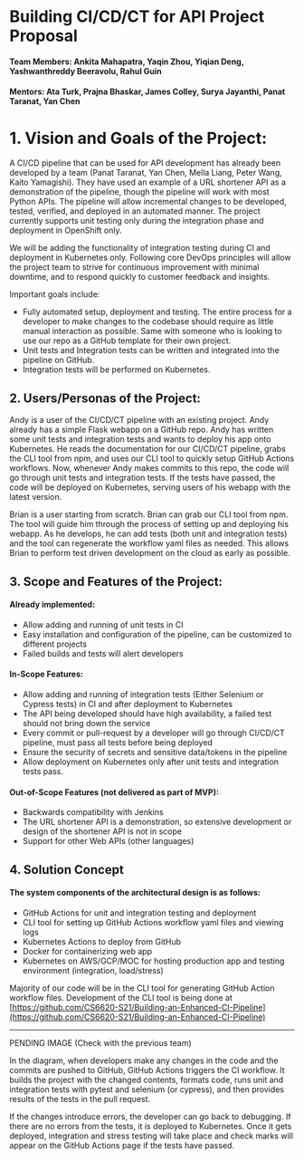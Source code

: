 # Building CI/CD/CT for API Project Proposal

#### Team Members: Ankita Mahapatra, Yaqin Zhou, Yiqian Deng, Yashwanthreddy Beeravolu, Rahul Guin

#### Mentors: Ata Turk, Prajna Bhaskar, James Colley, Surya Jayanthi, Panat Taranat, Yan Chen


# 1. Vision and Goals of the Project:

A CI/CD pipeline that can be used for API development has already been developed by a team (Panat Taranat, Yan Chen, Mella Liang, Peter Wang, Kaito Yamagishi). They have used an example of a URL shortener API as a demonstration of the pipeline, though the pipeline will work with most Python APIs. The pipeline will allow incremental changes to be developed, tested, verified, and deployed in an automated manner.  The project currently supports unit testing only during the integration phase and deployment in OpenShift only.
 
We will be adding the functionality of integration testing during CI and deployment in Kubernetes only. Following core DevOps principles will allow the project team to strive for continuous improvement with minimal downtime, and to respond quickly to customer feedback and insights.


Important goals include:
- Fully automated setup, deployment and testing. The entire process for a developer to make changes to the codebase should require as little manual interaction as possible. Same with someone who is looking to use our repo as a GitHub template for their own project.
- Unit tests and Integration tests can be written and integrated into the pipeline on GitHub.
- Integration tests will be performed on Kubernetes.



## 2. Users/Personas of the Project:

Andy is a user of the CI/CD/CT pipeline with an existing project. Andy already has a simple Flask webapp on a GitHub repo. Andy has written some unit tests and integration tests and wants to deploy his app onto Kubernetes. He reads the documentation for our CI/CD/CT pipeline, grabs the CLI tool from npm, and uses our CLI tool to quickly setup GitHub Actions workflows. Now, whenever Andy makes commits to this repo, the code will go through unit tests and integration tests. If the tests have passed, the code will be deployed on Kubernetes, serving users of his webapp with the latest version.

Brian is a user starting from scratch. Brian can grab our CLI tool from npm. The tool will guide him through the process of setting up and deploying his webapp. As he develops, he can add tests (both unit and integration tests) and the tool can regenerate the workflow yaml files as needed. This allows Brian to perform test driven development on the cloud as early as possible.




## 3. Scope and Features of the Project:

#### Already implemented:
- Allow adding and running of unit tests in CI
- Easy installation and configuration of the pipeline, can be customized to different projects
- Failed builds and tests will alert developers

#### In-Scope Features:
- Allow adding and running of integration tests (Either Selenium or Cypress tests) in CI and after deployment to Kubernetes
- The API being developed should have high availability, a failed test should not bring down the service
- Every commit or pull-request by a developer will go through CI/CD/CT pipeline, must pass all tests before being deployed
- Ensure the security of secrets and sensitive data/tokens in the pipeline
- Allow deployment on Kubernetes only after unit tests and integration tests pass. 

#### Out-of-Scope Features (not delivered as part of MVP):
- Backwards compatibility with Jenkins
- The URL shortener API is a demonstration, so extensive development or design of the shortener API is not in scope
- Support for other Web APIs (other languages)

## 4. Solution Concept
#### The system components of the architectural design is as follows:
- GitHub Actions for unit and integration testing and deployment
- CLI tool for setting up GitHub Actions workflow yaml files and viewing logs
- Kubernetes Actions to deploy from GitHub
- Docker for containerizing web app
- Kubernetes on AWS/GCP/MOC for hosting production app and testing environment (integration, load/stress)

Majority of our code will be in the CLI tool for generating GitHub Action workflow files.
Development of the CLI tool is being done at [https://github.com/CS6620-S21/Building-an-Enhanced-CI-Pipeline](https://github.com/CS6620-S21/Building-an-Enhanced-CI-Pipeline)

---------------------------------------------------------------------------------------------
PENDING IMAGE (Check with the previous team)


In the diagram, when developers make any changes in the code and the commits are pushed to GitHub, GitHub Actions triggers the CI workflow. It builds the project with the changed contents, formats code, runs unit and integration tests with pytest and selenium (or cypress), and then provides results of the tests in the pull request.

If the changes introduce errors, the developer can go back to debugging. If there are no errors from the tests, it is deployed to Kubernetes. Once it gets deployed, integration and stress testing will take place and check marks will appear on the GitHub Actions page if the tests have passed.

